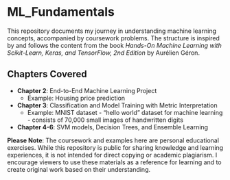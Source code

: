 # ML_Fundamentals

This repository documents my journey in understanding machine learning concepts, accompanied by coursework problems. The structure is inspired by and follows the content from the book *Hands-On Machine Learning with Scikit-Learn, Keras, and TensorFlow, 2nd Edition* by Aurélien Géron.


## Chapters Covered

- **Chapter 2**: End-to-End Machine Learning Project
    - Example: Housing price prediction
- **Chapter 3**: Classification and Model Training with Metric Interpretation
    - Example: MNIST dataset - “hello world” dataset for machine learning - consists of 70,000 small images of handwritten digits
- **Chapter 4-6**: SVM models, Decision Trees, and Ensemble Learning


**Please Note**: The coursework and examples here are personal educational exercises. While this repository is public for sharing knowledge and learning experiences, it is not intended for direct copying or academic plagiarism. I encourage viewers to use these materials as a reference for learning and to create original work based on their understanding.
